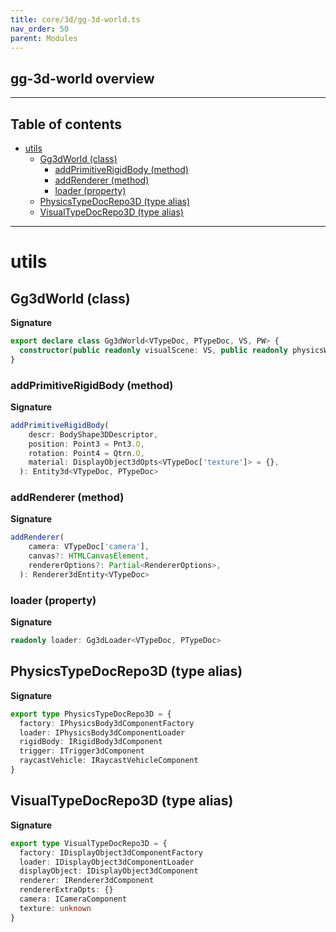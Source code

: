 ```yaml
---
title: core/3d/gg-3d-world.ts
nav_order: 50
parent: Modules
---
```


## gg-3d-world overview

---

<h2 class="text-delta">Table of contents</h2>

- [utils](#utils)
  - [Gg3dWorld (class)](#gg3dworld-class)
    - [addPrimitiveRigidBody (method)](#addprimitiverigidbody-method)
    - [addRenderer (method)](#addrenderer-method)
    - [loader (property)](#loader-property)
  - [PhysicsTypeDocRepo3D (type alias)](#physicstypedocrepo3d-type-alias)
  - [VisualTypeDocRepo3D (type alias)](#visualtypedocrepo3d-type-alias)

---

# utils

## Gg3dWorld (class)

**Signature**

```ts
export declare class Gg3dWorld<VTypeDoc, PTypeDoc, VS, PW> {
  constructor(public readonly visualScene: VS, public readonly physicsWorld: PW)
}
```

### addPrimitiveRigidBody (method)

**Signature**

```ts
addPrimitiveRigidBody(
    descr: BodyShape3DDescriptor,
    position: Point3 = Pnt3.O,
    rotation: Point4 = Qtrn.O,
    material: DisplayObject3dOpts<VTypeDoc['texture']> = {},
  ): Entity3d<VTypeDoc, PTypeDoc>
```

### addRenderer (method)

**Signature**

```ts
addRenderer(
    camera: VTypeDoc['camera'],
    canvas?: HTMLCanvasElement,
    rendererOptions?: Partial<RendererOptions>,
  ): Renderer3dEntity<VTypeDoc>
```

### loader (property)

**Signature**

```ts
readonly loader: Gg3dLoader<VTypeDoc, PTypeDoc>
```

## PhysicsTypeDocRepo3D (type alias)

**Signature**

```ts
export type PhysicsTypeDocRepo3D = {
  factory: IPhysicsBody3dComponentFactory
  loader: IPhysicsBody3dComponentLoader
  rigidBody: IRigidBody3dComponent
  trigger: ITrigger3dComponent
  raycastVehicle: IRaycastVehicleComponent
}
```

## VisualTypeDocRepo3D (type alias)

**Signature**

```ts
export type VisualTypeDocRepo3D = {
  factory: IDisplayObject3dComponentFactory
  loader: IDisplayObject3dComponentLoader
  displayObject: IDisplayObject3dComponent
  renderer: IRenderer3dComponent
  rendererExtraOpts: {}
  camera: ICameraComponent
  texture: unknown
}
```
